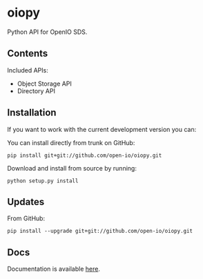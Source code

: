 oiopy
=====
Python API for OpenIO SDS.

Contents
--------
Included APIs:
*   Object Storage API 
*   Directory API

Installation
------------

If you want to work with the current development version you can:

You can install directly from trunk on GitHub:

    pip install git+git://github.com/open-io/oiopy.git

Download and install from source by running:

    python setup.py install

Updates
-------

From GitHub:

    pip install --upgrade git+git://github.com/open-io/oiopy.git
    
Docs
----

Documentation is available [here](https://github.com/open-io/oiopy/blob/master/docs/).

